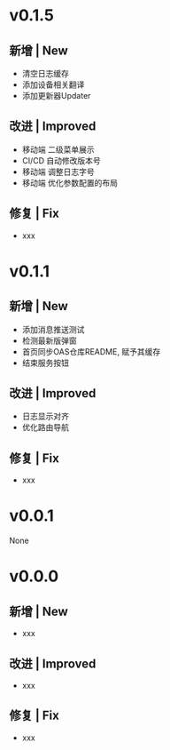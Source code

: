 
# v0.1.5
## 新增 | New
- 清空日志缓存
- 添加设备相关翻译
- 添加更新器Updater

## 改进 | Improved
- 移动端 二级菜单展示
- CI/CD 自动修改版本号
- 移动端 调整日志字号
- 移动端 优化参数配置的布局

## 修复 | Fix
- xxx

# v0.1.1
## 新增 | New
- 添加消息推送测试
- 检测最新版弹窗
- 首页同步OAS仓库README, 赋予其缓存
- 结束服务按钮

## 改进 | Improved
- 日志显示对齐
- 优化路由导航

## 修复 | Fix
- xxx

# v0.0.1
None


# v0.0.0
## 新增 | New
- xxx

## 改进 | Improved
- xxx

## 修复 | Fix
- xxx
